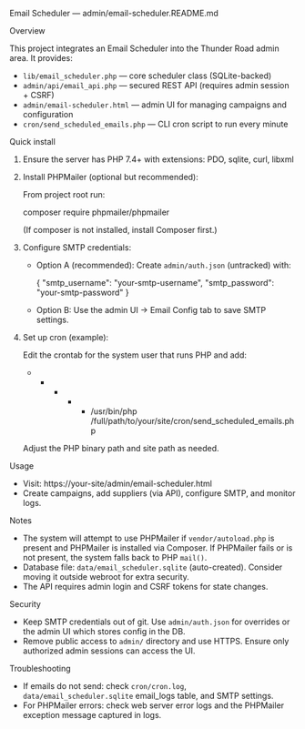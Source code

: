 Email Scheduler — admin/email-scheduler.README.md

Overview

This project integrates an Email Scheduler into the Thunder Road admin area. It provides:

- `lib/email_scheduler.php` — core scheduler class (SQLite-backed)
- `admin/api/email_api.php` — secured REST API (requires admin session + CSRF)
- `admin/email-scheduler.html` — admin UI for managing campaigns and configuration
- `cron/send_scheduled_emails.php` — CLI cron script to run every minute

Quick install

1. Ensure the server has PHP 7.4+ with extensions: PDO, sqlite, curl, libxml
2. Install PHPMailer (optional but recommended):

   From project root run:

   composer require phpmailer/phpmailer

   (If composer is not installed, install Composer first.)

3. Configure SMTP credentials:

   - Option A (recommended): Create `admin/auth.json` (untracked) with:

     {
       "smtp_username": "your-smtp-username",
       "smtp_password": "your-smtp-password"
     }

   - Option B: Use the admin UI -> Email Config tab to save SMTP settings.

4. Set up cron (example):

   Edit the crontab for the system user that runs PHP and add:

   * * * * * /usr/bin/php /full/path/to/your/site/cron/send_scheduled_emails.php

   Adjust the PHP binary path and site path as needed.

Usage

- Visit: https://your-site/admin/email-scheduler.html
- Create campaigns, add suppliers (via API), configure SMTP, and monitor logs.

Notes

- The system will attempt to use PHPMailer if `vendor/autoload.php` is present and PHPMailer is installed via Composer. If PHPMailer fails or is not present, the system falls back to PHP `mail()`.
- Database file: `data/email_scheduler.sqlite` (auto-created). Consider moving it outside webroot for extra security.
- The API requires admin login and CSRF tokens for state changes.

Security

- Keep SMTP credentials out of git. Use `admin/auth.json` for overrides or the admin UI which stores config in the DB.
- Remove public access to `admin/` directory and use HTTPS. Ensure only authorized admin sessions can access the UI.

Troubleshooting

- If emails do not send: check `cron/cron.log`, `data/email_scheduler.sqlite` email_logs table, and SMTP settings.
- For PHPMailer errors: check web server error logs and the PHPMailer exception message captured in logs.

